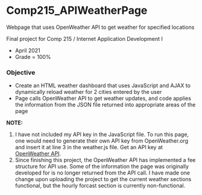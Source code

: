 # Comp215_APIWeatherPage
Webpage that uses OpenWeather API to get weather for specified locations

Final project for Comp 215 / Internet Application Development I
* April 2021
* Grade = 100%

### Objective
* Create an HTML weather dashboard that uses JavaScript and AJAX to dynamically reload weather for 2 cities entered by the user
* Page calls OpenWeather API to get weather updates, and code applies the information from the JSON file returned into appropriate areas of the page

**NOTE:** 
1. I have not included my API key in the JavaScript file. To run this page, one would need to generate their own API key from OpenWeather.org and insert it at line 3 in the weather.js file. Get an API key at [OpenWeather API](https://openweathermap.org/api).
2. Since finishing this project, the OpenWeather API has implemented a fee structure for API use. Some of the information the page was originally developed for is no longer returned from the API call. I have made one change upon uploading the project to get the current weather sections functional, but the hourly forcast section is currently non-functional.
